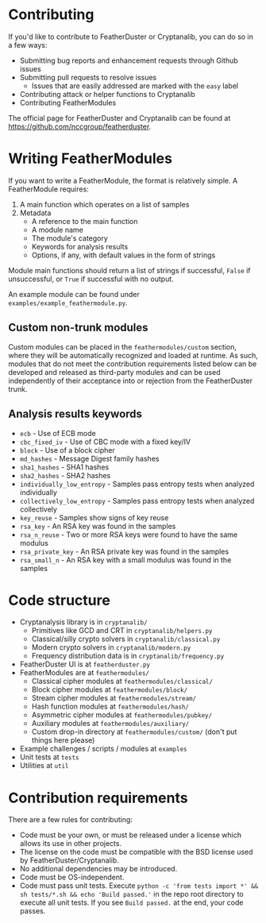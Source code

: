 # Contributing
If you'd like to contribute to FeatherDuster or Cryptanalib, you can do so in a few ways:

* Submitting bug reports and enhancement requests through Github issues
* Submitting pull requests to resolve issues
   * Issues that are easily addressed are marked with the `easy` label
* Contributing attack or helper functions to Cryptanalib
* Contributing FeatherModules

The official page for FeatherDuster and Cryptanalib can be found at https://github.com/nccgroup/featherduster.

# Writing FeatherModules
If you want to write a FeatherModule, the format is relatively simple. A FeatherModule requires:

1. A main function which operates on a list of samples
2. Metadata
   * A reference to the main function
   * A module name
   * The module's category
   * Keywords for analysis results
   * Options, if any, with default values in the form of strings
   
Module main functions should return a list of strings if successful, `False` if unsuccessful,
or `True` if successful with no output.

An example module can be found under `examples/example_feathermodule.py`.

## Custom non-trunk modules

Custom modules can be placed in the `feathermodules/custom` section, where they will be automatically recognized and loaded at runtime. As such, modules that do not meet the contribution requirements listed below can be developed and released as third-party modules and can be used independently of their acceptance into or rejection from the FeatherDuster trunk.

## Analysis results keywords

* `ecb` - Use of ECB mode
* `cbc_fixed_iv` - Use of CBC mode with a fixed key/IV
* `block` - Use of a block cipher
* `md_hashes` - Message Digest family hashes
* `sha1_hashes` - SHA1 hashes
* `sha2_hashes` - SHA2 hashes
* `individually_low_entropy` - Samples pass entropy tests when analyzed individually
* `collectively_low_entropy` - Samples pass entropy tests when analyzed collectively
* `key_reuse` - Samples show signs of key reuse
* `rsa_key` - An RSA key was found in the samples
* `rsa_n_reuse` - Two or more RSA keys were found to have the same modulus
* `rsa_private_key` - An RSA private key was found in the samples
* `rsa_small_n` - An RSA key with a small modulus was found in the samples

# Code structure

* Cryptanalysis library is in `cryptanalib/`
  * Primitives like GCD and CRT in `cryptanalib/helpers.py`
  * Classical/silly crypto solvers in `cryptanalib/classical.py`
  * Modern crypto solvers in `cryptanalib/modern.py`
  * Frequency distribution data is in `cryptanalib/frequency.py`
* FeatherDuster UI is at `featherduster.py`
* FeatherModules are at `feathermodules/`
  * Classical cipher modules at `feathermodules/classical/`
  * Block cipher modules at `feathermodules/block/`
  * Stream cipher modules at `feathermodules/stream/`
  * Hash function modules at `feathermodules/hash/`
  * Asymmetric cipher modules at `feathermodules/pubkey/`
  * Auxiliary modules at `feathermodules/auxiliary/`
  * Custom drop-in directory at `feathermodules/custom/` (don't put things here please)
* Example challenges / scripts / modules at `examples`
* Unit tests at `tests`
* Utilities at `util`

# Contribution requirements
There are a few rules for contributing:

* Code must be your own, or must be released under a license which allows its use in other projects.
* The license on the code must be compatible with the BSD license used by FeatherDuster/Cryptanalib.
* No additional dependencies may be introduced.
* Code must be OS-independent.
* Code must pass unit tests. Execute `python -c 'from tests import *' && sh tests/*.sh && echo 'Build passed.'` in the repo root directory to execute all unit tests. If you see `Build passed.` at the end, your code passes.


